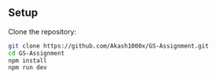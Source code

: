 ## Setup

Clone the repository:

```bash
git clone https://github.com/Akash1000x/GS-Assignment.git
cd GS-Assignment
npm install
npm run dev
```
